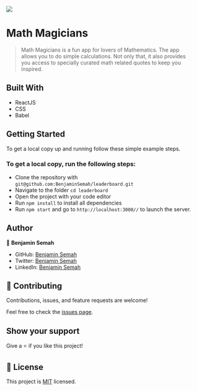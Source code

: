 ![](https://img.shields.io/badge/Microverse-blueviolet)

# Math Magicians

> Math Magicians is a fun app for lovers of Mathematics. The app allows you to do simple calculations. 
Not only that, it also provides you access to specially curated math related quotes to keep you inspired.


## Built With

- ReactJS
- CSS
- Babel

<!-- ## Live Demo (if available) -->

<!-- [Live Demo Link](https://livedemo.com) -->


## Getting Started

To get a local copy up and running follow these simple example steps.

### To get a local copy, run the following steps:

- Clone the repository with `git@github.com:BenjaminSemah/leaderboard.git`
- Navigate to the folder `cd leaderboard`
- Open the project with your code editor
- Run `npm install` to install all dependencies
- Run `npm start` and go to `http://localhost:3000//` to launch the server.

## Author

👤 **Benjamin Semah**

- GitHub: [Benjamin Semah](https://github.com/BenjaminSemah)
- Twitter: [Benjamin Semah](https://twitter.com/BenjaminSemah)
- LinkedIn: [Benjamin Semah](https://www.linkedin.com/in/benjaminsemah)

## 🤝 Contributing

Contributions, issues, and feature requests are welcome!

Feel free to check the [issues page](https://github.com/BenjaminSemah/math-magicians/issues).

## Show your support

Give a ⭐️ if you like this project!

## 📝 License

This project is [MIT](https://github.com/BenjaminSemah/math-magicians/blob/dev/MIT.md) licensed.
